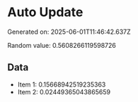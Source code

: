 # Auto Update

Generated on: 2025-06-01T11:46:42.637Z

Random value: 0.5608266119598726

## Data

- Item 1: 0.15668942519235363
- Item 2: 0.02449365043865659